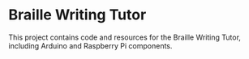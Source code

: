 # Braille Writing Tutor

This project contains code and resources for the Braille Writing Tutor, including Arduino and Raspberry Pi components.
